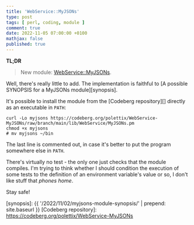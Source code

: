 ```yaml
---
title: 'WebService::MyJSONs'
type: post
tags: [ perl, coding, module ]
comment: true
date: 2022-11-05 07:00:00 +0100
mathjax: false
published: true
---
```


**TL;DR**

> New module: [WebService::MyJSONs][].

Well, there's really little to add. The implementation is faithful to
[A possible SYNOPSIS for a MyJSONs module][synopsis].

It's possible to install the module from the [Codeberg repository][]
directly as an executable in `PATH`:

```shell
curl -Lo myjsons https://codeberg.org/polettix/WebService-MyJSONs/raw/branch/main/lib/WebService/MyJSONs.pm
chmod +x myjsons
# mv myjsons ~/bin
```

The last line is commented out, in case it's better to put the program
somewhere else in `PATH`.

There's virtually no test - the only one just checks that the module
compiles. I'm trying to think whether I should condition the execution
of some tests to the definition of an environment variable's value or
so, I don't like stuff that *phones home*.

Stay safe!

[Perl]: https://www.perl.org/
[WebService::MyJSONs]: https://metacpan.org/pod/WebService::MyJSONs
[synopsis]: {{ '/2022/11/02/myjsons-module-synopsis/' | prepend: site.baseurl }}
[Codeberg repository]: https://codeberg.org/polettix/WebService-MyJSONs
